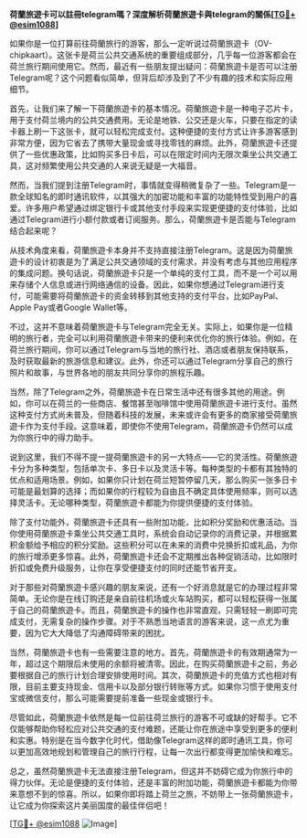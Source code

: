 **荷蘭旅遊卡可以註冊telegram嗎？深度解析荷蘭旅遊卡與telegram的關係[[TG💪+ @esim1088](https://t.me/s/esim1088)]**

如果你是一位打算前往荷蘭旅行的游客，那么一定听说过荷蘭旅遊卡（OV-chipkaart）。这张卡是荷兰公共交通系统的重要组成部分，几乎每一位游客都会在荷兰旅行期间使用它。然而，最近有一些朋友提出疑问：荷蘭旅遊卡是否可以注册Telegram呢？这个问题看似简单，但背后却涉及到了不少有趣的技术和实际应用细节。

首先，让我们来了解一下荷蘭旅遊卡的基本情况。荷蘭旅遊卡是一种电子芯片卡，用于支付荷兰境内的公共交通费用。无论是地铁、公交还是火车，只要在指定的读卡器上刷一下这张卡，就可以轻松完成支付。这种便捷的支付方式让许多游客感到非常方便，因为它省去了携带大量现金或寻找零钱的麻烦。此外，荷蘭旅遊卡还提供了一些优惠政策，比如购买多日卡后，可以在限定时间内无限次乘坐公共交通工具，这对频繁使用公共交通的人来说无疑是一大福音。

然而，当我们提到注册Telegram时，事情就变得稍微复杂了一些。Telegram是一款全球知名的即时通讯软件，以其强大的加密功能和丰富的功能特性受到用户的喜爱。许多用户希望通过绑定银行卡或其他支付手段来实现更便捷的支付体验，比如通过Telegram进行小额付款或者订阅服务。那么，荷蘭旅遊卡是否能与Telegram结合起来呢？

从技术角度来看，荷蘭旅遊卡本身并不支持直接注册Telegram。这是因为荷蘭旅遊卡的设计初衷是为了满足公共交通领域的支付需求，并没有考虑与其他应用程序的集成问题。换句话说，荷蘭旅遊卡只是一个单纯的支付工具，而不是一个可以用来存储个人信息或进行网络通信的设备。因此，如果你想通过Telegram进行支付，可能需要将荷蘭旅遊卡的资金转移到其他支持的支付平台，比如PayPal、Apple Pay或者Google Wallet等。

不过，这并不意味着荷蘭旅遊卡与Telegram完全无关。实际上，如果你是一位精明的旅行者，完全可以利用荷蘭旅遊卡带来的便利来优化你的旅行体验。例如，在荷兰旅行期间，你可以通过Telegram与当地的旅行社、酒店或者朋友保持联系，及时获取最新的旅游信息和建议。此外，你还可以通过Telegram分享自己的旅行照片和故事，与世界各地的朋友共同分享你的旅程乐趣。

当然，除了Telegram之外，荷蘭旅遊卡在日常生活中还有很多其他的用途。例如，你可以在荷兰的一些商店、餐馆甚至咖啡馆中使用荷蘭旅遊卡进行支付。虽然这种支付方式尚未普及，但随着科技的发展，未来或许会有更多的商家接受荷蘭旅遊卡作为支付手段。这意味着，即使你不使用Telegram，荷蘭旅遊卡仍然可以成为你旅行中的得力助手。

说到这里，我们不得不提一提荷蘭旅遊卡的另一大特点——它的灵活性。荷蘭旅遊卡分为多种类型，包括单次卡、多日卡以及灵活卡等。每种类型的卡都有其独特的优点和适用场景。例如，如果你只计划在荷兰短暂停留几天，那么购买一张多日卡可能是最划算的选择；而如果你的行程较为自由且不确定具体使用频率，则可以选择灵活卡。无论哪种类型，荷蘭旅遊卡都能为你提供便捷的支付体验。

除了支付功能外，荷蘭旅遊卡还具有一些附加功能，比如积分奖励和优惠活动。当你使用荷蘭旅遊卡乘坐公共交通工具时，系统会自动记录你的消费记录，并根据累积金额给予相应的积分奖励。这些积分可以在未来的消费中兑换折扣或礼品，为你的旅行增添更多惊喜。此外，荷蘭旅遊卡还会不定期推出各种促销活动，比如限时折扣或免费升级服务，让你在享受便捷支付的同时还能节省开支。

对于那些对荷蘭旅遊卡感兴趣的朋友来说，还有一个好消息就是它的办理过程非常简单。无论你是在线订购还是亲自前往机场或火车站购买，都可以轻松获得一张属于自己的荷蘭旅遊卡。而且，荷蘭旅遊卡的操作也非常直观，只需轻轻一刷即可完成支付，无需复杂的操作步骤。对于不熟悉当地语言的游客来说，这一点尤为重要，因为它大大降低了沟通障碍带来的困扰。

当然，荷蘭旅遊卡也有一些需要注意的地方。首先，荷蘭旅遊卡的有效期通常为一年，超过这个期限后未使用的余额将被清零。因此，在购买荷蘭旅遊卡之前，务必要根据自己的旅行计划合理安排使用时间。其次，荷蘭旅遊卡的充值方式也相对有限，目前主要支持现金、信用卡以及部分银行转账等方式。如果你习惯于使用支付宝或微信支付，那么可能需要提前准备一些现金或银行卡。

尽管如此，荷蘭旅遊卡依然是每一位前往荷兰旅行的游客不可或缺的好帮手。它不仅能够帮助你轻松应对公共交通的支付难题，还能让你在旅途中享受到更多的便利和实惠。特别是在当今数字化时代，借助像Telegram这样的即时通讯工具，你可以更加高效地规划和管理自己的旅行行程，让每一次出行都变得更加愉快和难忘。

总之，虽然荷蘭旅遊卡无法直接注册Telegram，但这并不妨碍它成为你旅行中的得力伙伴。无论是便捷的支付体验，还是丰富的附加功能，荷蘭旅遊卡都能为你带来意想不到的惊喜。所以，如果你即将踏上荷兰之旅，不妨带上一张荷蘭旅遊卡，让它成为你探索这片美丽国度的最佳伴侣吧！

[[TG💪+ @esim1088](https://t.me/s/esim1088) ![Image](https://i.postimg.cc/4NQfJmqS/Snipaste-2025-05-13-00-14-12.png)]